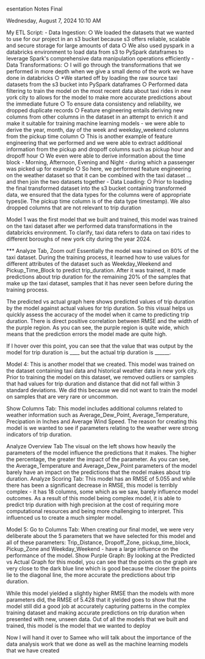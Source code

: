 esentation Notes Final

Wednesday, August 7, 2024
10:10 AM

My ETL Script:
	- Data Ingestion:
		○ We loaded the datasets that we wanted to use for our project in an s3 bucket because s3 offers reliable, scalable and secure storage for large amounts of data
		○ We also used pyspark in a databricks environment to load data from s3 to PySpark dataframes to leverage Spark's comprehensive data manipulation operations efficiently 
	- Data Transformations:
		○ I will go through the transformations that we performed in more depth when we give a small demo of the work we have done in databricks
		○ *We started off by loading the raw source taxi datasets from the s3 bucket into PySpark dataframes
		○ Performed data filtering to  train the model on the most recent data about taxi rides in new york city to allows for the model to make more accurate predictions about the immediate future
		○ To ensure data consistency and reliability, we dropped duplicate records
		○ Feature engineering entails deriving new columns from other columns in the dataset in an attempt to enrich it and make it suitable for training machine learning models - we were able to derive the year, month, day of the week and weekday_weekend columns from the pickup time column
		○ This is another example of feature engineering that we performed and we were able to extract additional information from the pickup and dropoff columns such as pickup hour and dropoff hour
		○ We even were able to derive information about the time block - Morning, Afternoon, Evening and Night - during which a passenger was picked up for example
		○ So here, we performed feature engineering on the weather dataset so that it can be combined with the taxi dataset … and then join the two datasets together
	- Data Loading:
		○  Prior to loading the final transformed dataset into the s3 bucket containing transformed data, we ensured that the data types for the columns were of appropriate types(ie. The pickup time column is of the data type timestamp).  We also dropped columns that are not relevant to trip duration

Model 1 was the first model that we built and trained, this model was trained on the taxi dataset after we performed data transformations in the databricks environment. To clarify, taxi data refers to data on taxi rides to different boroughs of new york city during the year 2024. 

*** Analyze Tab, Zoom out! 
 Essentially the model was trained on 80% of the taxi dataset. During the training process, it learned how to use values for different attributes of the dataset such as Weekday_Weekend and Pickup_Time_Block to predict trip_duration. After it was trained, it made predictions about trip duration for the remaining 20% of the samples that make up the taxi dataset, samples that it has never seen before during the training process. 

The predicted vs actual graph here shows predicted values of trip duration by the model against actual values for trip duration. So this visual helps us quickly assess the accuracy of the model when it came to predicting trip duration.  There is direct positive correlation between RMSE and the width of the purple region. As you can see, the purple region is quite wide, which means that the prediction errors the model made are quite high. 

If I hover over this point, you can see that the  value that was output by the model for trip duration is ____ but the actual trip duration is ______. 


Model 4:
This is another model that we created. This model was trained on the dataset containing taxi data and historical weather data in new york city. Prior to training the model on this dataset, we removed outliers or samples that had values for trip duration and distance that did not fall within 3 standard deviations. We did this because we did not want to train the model on samples that are very rare or uncommon. 

Show Columns Tab: 
This model  includes additional columns related to weather information such as Average_Dew_Point, Average_Temperature, Precipation in Inches and Average Wind Speed. The reason for creating this model is we wanted to see if parameters relating to the weather were strong indicators of trip duration. 

Analyze Overview Tab
 The visual on the left shows how heavily the parameters of the model influence the predictions that it makes. The higher the percentage, the greater the impact of the parameter.  As you can see, the Average_Temperature and Average_Dew_Point parameters of the model barely have an impact on the predictions that the model makes about trip duration. 
Analyze Scoring Tab:
This model has an RMSE of 5.055 and while there has been a significant decrease in RMSE, this model is terribly complex - it has 18 columns, some which as we saw, barely influence model outcomes. As a result of this model being complex model, it is able to predict trip duration with high precision at the cost of requiring  more computational resources and being more challenging to interpret. This influenced us to create a much simpler model. 


Model 5: 
Go to Columns Tab: 
When creating our final model, we were very deliberate about the 5 parameters that we have selected for this model and all of these parameters: Trip_Distance, Dropoff_Zone, pickup_time_block, Pickup_Zone and Weekday_Weekend - have a large influence on the performance of the model. 
Show Purple Graph:
By looking at the Predicted vs Actual Graph for this model, you can see that the points on the graph are very close to the dark blue line which is good because the closer the points lie to the diagonal line, the more accurate the predictions about trip duration. 

While this model yielded a slightly higher RMSE than the models with more parameters did, the RMSE of 5.428 that it yielded goes to show that the model still did a good job at accurately capturing patterns in the complex training dataset and making accurate predictions on trip duration when presented with new, unseen data. Out of all the models that we built and trained, this model is the model that we wanted to deploy

Now I will hand it over to Samee who will talk about the importance of the data analysis work that we done as well as the machine learning models that we have created
